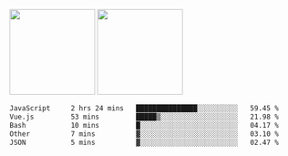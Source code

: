 <img src="https://github-readme-stats.vercel.app/api?username=Dream4ever&count_private=true&show_icons=true&theme=tokyonight" height="150" /> <img src="https://github-readme-stats.vercel.app/api/top-langs/?username=Dream4ever&count_private=true&show_icons=true&theme=tokyonight&langs_count=5&layout=compact" height="150" />

<!--START_SECTION:waka-->

```txt
JavaScript     2 hrs 24 mins   ███████████████░░░░░░░░░░   59.45 %
Vue.js         53 mins         █████▒░░░░░░░░░░░░░░░░░░░   21.98 %
Bash           10 mins         █░░░░░░░░░░░░░░░░░░░░░░░░   04.17 %
Other          7 mins          ▓░░░░░░░░░░░░░░░░░░░░░░░░   03.10 %
JSON           5 mins          ▓░░░░░░░░░░░░░░░░░░░░░░░░   02.47 %
```

<!--END_SECTION:waka-->
